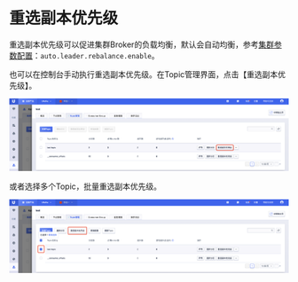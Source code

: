 # 重选副本优先级

重选副本优先级可以促进集群Broker的负载均衡，默认会自动均衡，参考[集群参数配置](/ukafka/guide/cluster/config)：`auto.leader.rebalance.enable`。

也可以在控制台手动执行重选副本优先级。在Topic管理界面，点击【重选副本优先级】。

![img](/images/guide/topic/elect_preferred_button_one.png)

或者选择多个Topic，批量重选副本优先级。

![img](/images/guide/topic/elect_preferred_button_multi.png)
